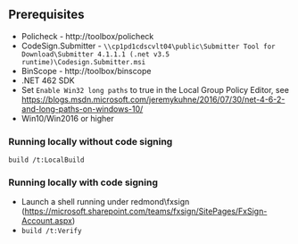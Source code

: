 ## Prerequisites

* Policheck - http://toolbox/policheck
* CodeSign.Submitter - `\\cp1pd1cdscvlt04\public\Submitter Tool for Download\Submitter 4.1.1.1 (.net v3.5 runtime)\Codesign.Submitter.msi`
* BinScope - http://toolbox/binscope
* .NET 462 SDK
* Set `Enable Win32 long paths` to true in the Local Group Policy Editor, see https://blogs.msdn.microsoft.com/jeremykuhne/2016/07/30/net-4-6-2-and-long-paths-on-windows-10/
* Win10/Win2016 or higher

### Running locally without code signing

`build /t:LocalBuild`

### Running locally with code signing
* Launch a shell running under redmond\fxsign (https://microsoft.sharepoint.com/teams/fxsign/SitePages/FxSign-Account.aspx)
* `build /t:Verify`

